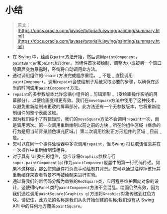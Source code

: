# 小结

> 原文： [https://docs.oracle.com/javase/tutorial/uiswing/painting/summary.html](https://docs.oracle.com/javase/tutorial/uiswing/painting/summary.html)

*   在 Swing 中，绘画以`paint`方法开始，然后调用`paintComponent`，`paintBorder`和`paintChildren`。当组件首次被绘制，调整大小或被另一个窗口隐藏后变为暴露时，系统将自动调用此方法。
*   通过调用组件的`repaint`方法完成程序重绘。 _ 不是 _ 直接调用`paintComponent`。调用`repaint`会使绘制子系统采取必要的步骤，以确保在适当的时间调用`paintComponent`方法。
*   `repaint`的多参数版本允许您缩小组件的 _ 剪辑矩形 _（受绘画操作影响的屏幕部分），以便绘画变得更有效。我们在`moveSquare`方法中使用了这种技术，以避免重新绘制未更改的屏幕部分。此方法还有一个无参数版本，它将重新绘制组件的整个表面区域。
*   因为我们缩小了剪辑矩形，我们的`moveSquare`方法不会调用`repaint`一次，而是调用两次。第一次调用重新绘制以前之前的方块 _ 所在的组件区域（继承的行为是用当前背景颜色填充区域。）第二次调用绘制正方形组件的区域 _ 目前 _ 是。_
*   您可以在同一个事件处理器中多次调用`repaint`，但 Swing 将获取该信息并在一次操作中重新绘制该组件。
*   对于具有 UI 委托的组件，您应该将`Graphics`参数与行`super.paintComponent(g)`作为`paintComponent`覆盖中的第一行代码传递。如果不这样做，那么您的组件将负责手动绘制其背景。您可以通过注释掉该行并重新编译来查看背景不再被绘制来进行实验。
*   通过将我们的新代码分解为单独的`RedSquare`类，应用程序维护面向对象的设计，这使得`MyPanel`类的`paintComponent`方法不会混乱。绘画仍然有效，因为我们通过调用`paintSquare(Graphics g)`方法将`Graphics`对象传递到红色方块。请记住，此方法的名称是我们从头开始创建的名称;我们没有从 Swing API 中的任何地方覆盖`paintSquare`。